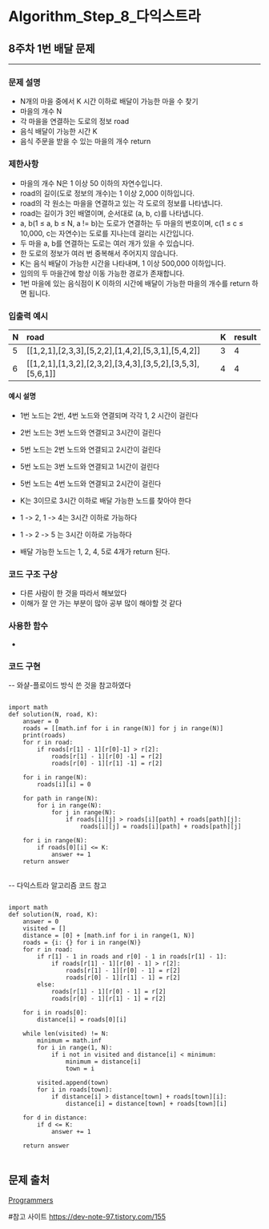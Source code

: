 # Algorithm_Step_8_다익스트라

## 8주차 1번  배달 문제 
***
  

### 문제 설명 
- N개의 마을 중에서 K 시간 이하로 배달이 가능한 마을 수 찾기
- 마을의 개수 N 
- 각 마을을 연결하는 도로의 정보 road
- 음식 배달이 가능한 시간 K 
- 음식 주문을 받을 수 있는 마을의 개수 return
### 제한사항
- 마을의 개수 N은 1 이상 50 이하의 자연수입니다.
- road의 길이(도로 정보의 개수)는 1 이상 2,000 이하입니다.
- road의 각 원소는 마을을 연결하고 있는 각 도로의 정보를 나타냅니다.
- road는 길이가 3인 배열이며, 순서대로 (a, b, c)를 나타냅니다.
- a, b(1 ≤ a, b ≤ N, a != b)는 도로가 연결하는 두 마을의 번호이며, c(1 ≤ c ≤ 10,000, c는 자연수)는 도로를 지나는데 걸리는 시간입니다.
- 두 마을 a, b를 연결하는 도로는 여러 개가 있을 수 있습니다.
- 한 도로의 정보가 여러 번 중복해서 주어지지 않습니다.
- K는 음식 배달이 가능한 시간을 나타내며, 1 이상 500,000 이하입니다.
- 임의의 두 마을간에 항상 이동 가능한 경로가 존재합니다.
- 1번 마을에 있는 음식점이 K 이하의 시간에 배달이 가능한 마을의 개수를 return 하면 됩니다.

### 입출력 예시 
 | N    |road                                                     |K  |result|
 | :----|:--------------------------------------------------------|:--|:-----| 
 | 5    |[[1,2,1],[2,3,3],[5,2,2],[1,4,2],[5,3,1],[5,4,2]]        |3  |4     |
 | 6    |[[1,2,1],[1,3,2],[2,3,2],[3,4,3],[3,5,2],[3,5,3],[5,6,1]]|4  |4     |


#### 예시 설명  
- 1번 노드는 2번, 4번 노드와 연결되며 각각 1, 2 시간이 걸린다 
- 2번 노드는 3번 노드와 연결되고 3시간이 걸린다
- 5번 노드는 2번 노드와 연결되고 2시간이 걸린다
- 5번 노드는 3번 노드와 연결되고 1시간이 걸린다
- 5번 노드는 4번 노드와 연결되고 2시간이 걸린다 
 
- K는 3이므로 3시간 이하로 배달 가능한 노드를 찾아야 한다
- 1 -> 2, 1 -> 4는 3시간 이하로 가능하다
- 1 -> 2 -> 5 는 3시간 이하로 가능하다 
- 배달 가능한 노드는 1, 2, 4, 5로 4개가 return 된다.

### 코드 구조 구상
- 다른 사람이 한 것을 따라서 해보았다
- 이해가 잘 안 가는 부분이 많아 공부 많이 해야할 것 같다
### 사용한 함수 
- 

### 코드 구현

-- 와샬-플로이드 방식 쓴 것을 참고하였다
<pre>
<code>
import math
def solution(N, road, K):
    answer = 0
    roads = [[math.inf for i in range(N)] for j in range(N)]
    print(roads)
    for r in road:
        if roads[r[1] - 1][r[0]-1] > r[2]:
            roads[r[1] - 1][r[0] -1] = r[2]
            roads[r[0] - 1][r[1] -1] = r[2]
    
    for i in range(N):
        roads[i][i] = 0

    for path in range(N):
        for i in range(N):
            for j in range(N):
                if roads[i][j] > roads[i][path] + roads[path][j]:
                    roads[i][j] = roads[i][path] + roads[path][j]

    for i in range(N):
        if roads[0][i] <= K:
            answer += 1
    return answer
</code>
</pre>

-- 다익스트라 알고리즘 코드 참고 
<pre>
<code>
import math
def solution(N, road, K):
    answer = 0
    visited = []
    distance = [0] + [math.inf for i in range(1, N)]
    roads = {i: {} for i in range(N)}
    for r in road:
        if r[1] - 1 in roads and r[0] - 1 in roads[r[1] - 1]:
            if roads[r[1] - 1][r[0] - 1] > r[2]:
                roads[r[1] - 1][r[0] - 1] = r[2]
                roads[r[0] - 1][r[1] - 1] = r[2]
        else:
            roads[r[1] - 1][r[0] - 1] = r[2]
            roads[r[0] - 1][r[1] - 1] = r[2]

    for i in roads[0]:
        distance[i] = roads[0][i]

    while len(visited) != N:
        minimum = math.inf
        for i in range(1, N):
            if i not in visited and distance[i] < minimum:
                minimum = distance[i]
                town = i

        visited.append(town)
        for i in roads[town]:
            if distance[i] > distance[town] + roads[town][i]:
                distance[i] = distance[town] + roads[town][i]

    for d in distance:
        if d <= K:
            answer += 1

    return answer
</code>
</pre>
## 문제 출처 
[Programmers](https://programmers.co.kr/learn/courses/30/lessons/12978?language=python3)


#참고 사이트 
https://dev-note-97.tistory.com/155
